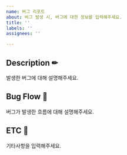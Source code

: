 ```yaml
---
name: 버그 리포트
about: 버그 발생 시, 버그에 대한 정보를 입력해주세요.
title: ''
labels: ''
assignees: ''

---
```


## Description ✏
발생한 버그에 대해 설명해주세요.

## Bug Flow 🚫
버그가 발생한 흐름에 대해 설명해주세요.

## ETC 📌
기타사항을 입력해주세요.
